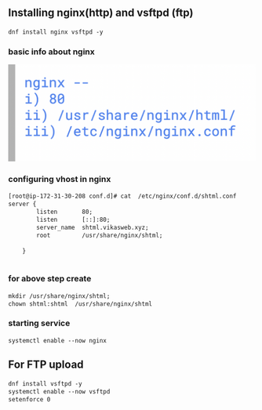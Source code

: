 ## Installing nginx(http) and vsftpd (ftp)

```
dnf install nginx vsftpd -y
```

### basic info about nginx 

<img src="ng.png">

### configuring vhost in nginx 

```
[root@ip-172-31-30-208 conf.d]# cat  /etc/nginx/conf.d/shtml.conf 
server {
        listen       80;
        listen       [::]:80;
        server_name  shtml.vikasweb.xyz;
        root         /usr/share/nginx/shtml;

    }


```

### for above step create 
```
mkdir /usr/share/nginx/shtml;
chown shtml:shtml  /usr/share/nginx/shtml
```

### starting service

```
systemctl enable --now nginx 
```

## For FTP upload 

```
dnf install vsftpd -y 
systemctl enable --now vsftpd
setenforce 0
```

